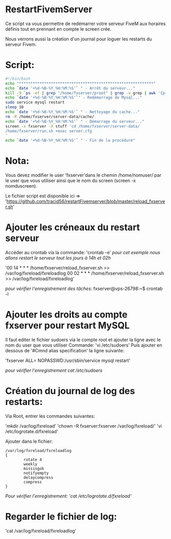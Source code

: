 # RestartFivemServer

Ce script va vous permettre de redémarrer votre serveur FiveM aux horaires définis tout en prennant en compte le screen crée.

Nous verrons aussi la création d'un journal pour loguer les restarts du serveur Fivem.

# Script:
```bash
#!/bin/bash
echo "***********************************************************"
echo `date '+%d-%B-%Y_%H:%M:%S'` " - Arrêt du serveur..."
kill -9 `ps -ef | grep "/home/fxserver/proot" | grep -v grep | awk '{print $2}'`
echo `date '+%d-%B-%Y_%H:%M:%S'`" - Redémarrage de Mysql..."
sudo service mysql restart
sleep 10
echo `date '+%d-%B-%Y_%H:%M:%S'` " - Nettoyage du cache..."
rm -R /home/fxserver/server-data/cache/
echo `date '+%d-%B-%Y_%H:%M:%S'` " - Démarrage du serveur..."
screen -x fxserver -X stuff 'cd /home/fxserver/server-data/
/home/fxserver/run.sh +exec server.cfg
'
echo `date '+%d-%B-%Y_%H:%M:%S'` " - Fin de la procédure"
```
# Nota:
Vous devez modifier le user 'fxserver'dans le chemin /home/nomuser/ par le user que vous utiliser ainsi que le nom du screen (screen -x nomduscreen).

Le fichier script est disponible ici => 'https://github.com/tracid56/restartFivemserver/blob/master/reload_fxserver.sh'

# Ajouter les créneaux du restart serveur
Accéder au crontab via la commande: 'crontab -e'
*pour cet exemple nous allons restart le serveur tout les jours à 14h et 02h*

'00 14 * * * /home/fxserver/reload_fxserver.sh >> /var/log/fxreload/fxreloadlog
00 02 * * * /home/fxserver/reload_fxserver.sh >> /var/log/fxreload/fxreloadlog'

*pour vérifier l'enregistrement des tâches*:
fxserver@vps-26798:~$ crontab -l

# Ajouter les droits au compte fxserver pour restart MySQL
Il faut editer le fichier sudoers via le compte root et ajouter la ligne avec le nom du user que vous utiliser
Commande: 'vi /etc/sudoers'
Puis ajouter en dessous de '#Cmnd alias specification' la ligne suivante:

'fxserver ALL= NOPASSWD:/usr/sbin/service mysql restart'

*pour vérifier l'enregistrement cat /etc/sudoers*

# Création du journal de log des restarts:
Via Root, entrer les commandes suivantes:

'mkdir /var/log/fxreload'
'chown -R fxserver:fxserver /var/log/fxreload/'
'vi /etc/logrotate.d/fxreload'

Ajouter dans le fichier:
```
/var/log/fxreload/fxreloadlog
{
        rotate 4
        weekly
        missingok
        notifyempty
        delaycompress
        compress
}
```
*Pour vérifier l'enregistrement: 'cat /etc/logrotate.d/fxreload'*

# Regarder le fichier de log:
'cat /var/log/fxreload/fxreloadlog'




